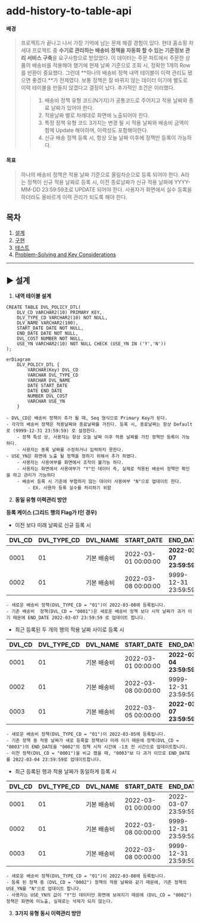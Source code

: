 # add-history-to-table-api

#### 배경

> 프로젝트가 끝나고 나서 가장 기억에 남는 문제 해결 경험이 있다.
> 현대 홈쇼핑 차세대 프로젝트 중 **수기로 관리하는 배송비 정책을 자동화 할 수 있는 기준정보 관리 서비스 구축**을 요구사항으로 받았었다.
> 이 데이터는 주문 파트에서 주문한 상품의 배송비를 적용해야 했기에 현재 날짜 기준으로 조회 시, 정확한 1개의 Row를 반환이 중요했다.
> 그런데 **하나의 배송비 정책 내역 테이블이 이력 관리도 됐으면 좋겠다.**가 전제였다. 보통 정책은 잘 바뀌지 않는 데이터 이기에 별도로 이력 테이블을 만들지 않겠다고 결정이 났다. 추가적인 조건은 이러했다.
>
> > 1.  배송비 정책 유형 코드(N가지)가 공통코드로 주어지고 적용 날짜와 종료 날짜가 있어야 한다.
> > 2.  적용날짜 별로 차례대로 화면에 노출되어야 한다.
> > 3.  특정 정책 유형 코드 3가지는 변경 될 시 적용 날짜와 배송비 금액이 함께 Update 해야하며, 이력성도 포함해야한다.
> > 4.  신규 배송 정책 등록 시, 항상 오늘 날짜 이후에 정책만 등록이 가능하다.

#### 목표

> 하나의 배송비 정책은 적용 날짜 기준으로 올림차순으로 등록 되어야 한다.
> A라는 정책이 신규 적용 날짜로 등록 시, 이전 종료날짜가 신규 적용 날짜에 YYYY-MM-DD 23:59:59초로 UPDATE 되어야 한다.
> 사용자가 화면에서 실수 등록을 하더라도 올바르게 이력 관리가 되도록 해야 한다.

## 목차

1. [설계](#-설계)
2. [구현](#-구현)
3. [테스트](#-테스트)
4. [Problem-Solving and Key Considerations](#-Problem-Solving-and-Key-Considerations)

---

## ▶ 설계

1. **내역 테이블 설계**

```
CREATE TABLE DVL_POLICY_DTL(
    DLV_CD VARCHAR2(10) PRIMARY KEY,
    DLV_TYPE_CD VARCHAR2(10) NOT NULL,
    DLV_NAME VARCHAR2(100),
    START_DATE DATE NOT NULL,
    END_DATE DATE NOT NULL,
    DVL_COST NUMBER NOT NULL,
    USE_YN VARCHAR2(10) NOT NULL CHECK (USE_YN IN ('Y','N'))
);
```

```mermaid
erDiagram
    DLV_POLICY_DTL {
        VARCHAR(Key) DVL_CD
        VARCHAR DVL_TYPE_CD
        VARCHAR DVL_NAME
        DATE START_DATE
        DATE END_DATE
        NUMBER DVL_COST
        VARCHAR USE_YN
    }
```

    - DVL_CD은 배송비 정책이 추가 될 때, Seq 형식으로 Primary Key가 된다.
    - 각각의 배송비 정책은 적용날짜와 종료날짜를 가진다. 등록 시, 종료날짜는 항상 Default로 (9999-12-31 23:59:59) 로 설정한다.
        - 정책 특성 상, 사용자는 항상 오늘 날짜 이후 적용 날짜를 가진 정책만 등록이 가능하다.
        - 사용자는 종룍 날짜를 수정하거나 입력하지 못한다.
    - USE_YN은 화면에 노출 될 정책을 정하기 위해서 추가 하였다.
        - 사용자는 사용여부를 화면에서 조작이 불가능 하다.
        - 사용자는 화면에서 사용여부가 "Y"인 데이터 즉, 실제로 적용된 배송비 정책만 확인을 하고 관리가 가능하다
        - 배송비 등록 시 기준에 부합하지 않는 데이터 사용여부 "N"으로 업데이트 한다.
            - EX. 사용자 등록 실수를 처리하기 위함

2. **동일 유형 이력관리 방안**

**등록 케이스 (그리드 행의 Flag가 I인 경우)**

- 이전 보다 미래 날짜로 신규 등록 시

| DVL_CD | DVL_TYPE_CD | DVL_NAME    | START_DATE          | END_DATE                | DVL_COST | USE_YN |
| ------ | ----------- | ----------- | ------------------- | ----------------------- | -------- | ------ |
| 0001   | 01          | 기본 배송비 | 2022-03-01 00:00:00 | **2022-03-07 23:59:59** | 1000     | Y      |
| 0002   | 01          | 기본 배송비 | 2022-03-08 00:00:00 | 9999-12-31 23:59:59     | 2000     | Y      |

    - 새로운 배송비 정책(DVL_TYPE_CD = "01")이 2022-03-08에 등록됩니다.
    - 기존 배송비  정책(DVL_CD = "0001")은 새로운 배송비 정책 보다 시작 날짜가 과거 이기 때문에 END_DATE 2022-03-07 23:59:59 로 업데이트 합니다.

- 최근 등록된 두 개의 행의 적용 날짜 사이로 등록 시

| DVL_CD | DVL_TYPE_CD | DVL_NAME    | START_DATE          | END_DATE                | DVL_COST | USE_YN |
| ------ | ----------- | ----------- | ------------------- | ----------------------- | -------- | ------ |
| 0001   | 01          | 기본 배송비 | 2022-03-01 00:00:00 | **2022-03-04 23:59:59** | 1000     | Y      |
| 0002   | 01          | 기본 배송비 | 2022-03-08 00:00:00 | 9999-12-31 23:59:59     | 2000     | Y      |
| 0003   | 01          | 기본 배송비 | 2022-03-05 00:00:00 | **2022-03-07 23:59:59** | 6000     | Y      |

    - 새로운 배송비 정책(DVL_TYPE_CD = "01")이 2022-03-05에 등록됩니다.
    - 기존 정책 중 적용 날짜가 새로 등록할 정책보다 미래 이기 때문에 정책(DVL_CD = "0003")의 END_DATE을 "0002"의 정책 시작 시간에 -1초 전 시간으로 업데이트합니다.
    - 이전 정책(DVL_CD = "0001")을 비교 했을 때, "0003"보 다 과거 이므로 END_DATE를 2022-03-04 23:59:59로 업데이트합니다.

- 최근 등록된 행과 적용 날짜가 동일하게 등록 시

| DVL_CD | DVL_TYPE_CD | DVL_NAME    | START_DATE          | END_DATE            | DVL_COST | USE_YN |
| ------ | ----------- | ----------- | ------------------- | ------------------- | -------- | ------ |
| 0001   | 01          | 기본 배송비 | 2022-03-01 00:00:00 | 2022-03-07 23:59:59 | 1000     | Y      |
| 0002   | 01          | 기본 배송비 | 2022-03-08 00:00:00 | 9999-12-31 23:59:59 | 2000     | **N**  |
| 0003   | 01          | 기본 배송비 | 2022-03-08 00:00:00 | 9999-12-31 23:59:59 | 6000     | Y      |

    - 새로운 배송비 정책(DVL_TYPE_CD = "01")이 2022-03-08에 등록됩니다.
    - 등록 된 정책 중 (DVL_CD = "0002") 정책의 적용 날짜와 같기 때문에, 기존 정책의 USE_YN를 "N"으로 업데이트 합니다.
    - 사용자는 USE_YN의 값이 "Y"인 데이터만 화면에 보여지기 때문에 (DVL_CD = "0002") 정책은 화면에 미노출, 실제로는 삭제가 되지 않는다.

3. **3가지 유형 동시 이력관리 방안**
